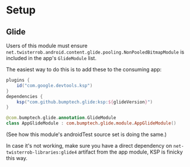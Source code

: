 # Setup

## Glide

Users of this module must ensure `net.twisterrob.android.content.glide.pooling.NonPooledBitmapModule` is included in the app's `GlideModule` list.

The easiest way to do this is to add these to the consuming app:
```gradle
plugins {
	id("com.google.devtools.ksp")
}
dependencies {
    ksp("com.github.bumptech.glide:ksp:${glideVersion}")
}
```

```kotlin
@com.bumptech.glide.annotation.GlideModule
class AppGlideModule : com.bumptech.glide.module.AppGlideModule()
```

(See how this module's androidTest source set is doing the same.)

In case it's not working, make sure you have a direct dependency on `net-twisterrob-libraries:glide4` artifact from the app module, KSP is finicky this way.
